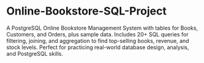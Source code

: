 # Online-Bookstore-SQL-Project
A PostgreSQL Online Bookstore Management System with tables for Books, Customers, and Orders, plus sample data. Includes 20+ SQL queries for filtering, joining, and aggregation to find top-selling books, revenue, and stock levels. Perfect for practicing real-world database design, analysis, and PostgreSQL skills.
